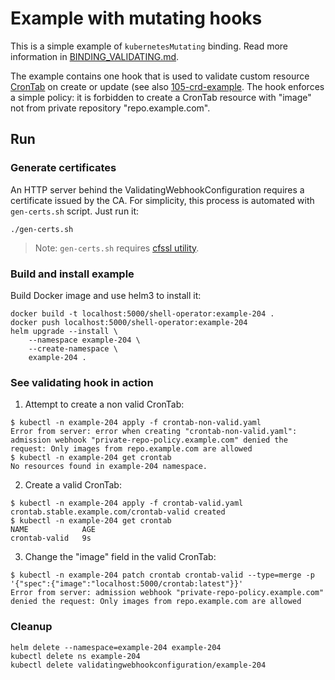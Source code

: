 # Example with mutating hooks

This is a simple example of `kubernetesMutating` binding. Read more information in [BINDING_VALIDATING.md](../../BINDING_VALIDATING.md).

The example contains one hook that is used to validate custom resource [CronTab](https://kubernetes.io/docs/tasks/extend-kubernetes/custom-resources/custom-resource-definitions/) on create or update (see also [105-crd-example](../105-crd-example/README.md). The hook enforces a simple policy: it is forbidden to create a CronTab resource with "image" not from private repository "repo.example.com".

## Run

### Generate certificates

An HTTP server behind the ValidatingWebhookConfiguration requires a certificate issued by the CA. For simplicity, this process is automated with `gen-certs.sh` script. Just run it:

```
./gen-certs.sh
```

> Note: `gen-certs.sh` requires [cfssl utility](https://github.com/cloudflare/cfssl/releases/latest).

### Build and install example

Build Docker image and use helm3 to install it:

```
docker build -t localhost:5000/shell-operator:example-204 .
docker push localhost:5000/shell-operator:example-204
helm upgrade --install \
    --namespace example-204 \
    --create-namespace \
    example-204 .
```

### See validating hook in action

1. Attempt to create a non valid CronTab:

```
$ kubectl -n example-204 apply -f crontab-non-valid.yaml
Error from server: error when creating "crontab-non-valid.yaml": admission webhook "private-repo-policy.example.com" denied the request: Only images from repo.example.com are allowed
$ kubectl -n example-204 get crontab
No resources found in example-204 namespace.
```

2. Create a valid CronTab:

```
$ kubectl -n example-204 apply -f crontab-valid.yaml
crontab.stable.example.com/crontab-valid created
$ kubectl -n example-204 get crontab
NAME            AGE
crontab-valid   9s
```

3. Change the "image" field in the valid CronTab:

```
$ kubectl -n example-204 patch crontab crontab-valid --type=merge -p '{"spec":{"image":"localhost:5000/crontab:latest"}}'
Error from server: admission webhook "private-repo-policy.example.com" denied the request: Only images from repo.example.com are allowed
```

### Cleanup

```
helm delete --namespace=example-204 example-204
kubectl delete ns example-204
kubectl delete validatingwebhookconfiguration/example-204
```
